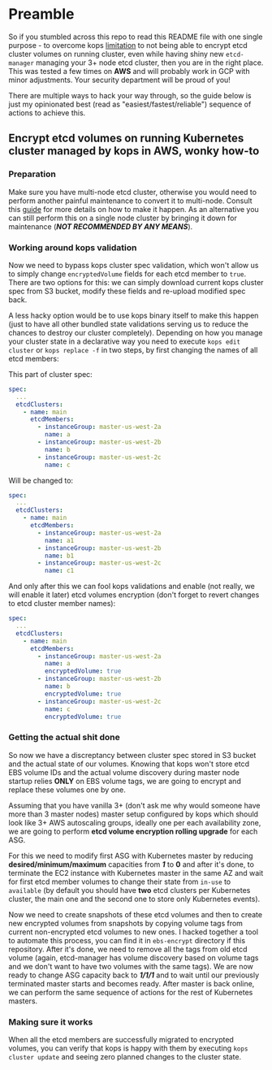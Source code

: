 # Preamble

So if you stumbled across this repo to read this README file with one single purpose - to overcome kops  [limitation](https://github.com/kubernetes/kops/blob/master/docs/operations/etcd_backup_restore_encryption.md#etcd-volume-encryption) to not being able to encrypt etcd cluster volumes on running cluster, even while having shiny new `etcd-manager` managing your 3+ node etcd cluster, then you are in the right place. This was tested a few times on **AWS** and will probably work in GCP with minor adjustments. Your security department will be proud of you!

There are multiple ways to hack your way through, so the guide below is just my opinionated best (read as "easiest/fastest/reliable") sequence of actions to achieve this.

## Encrypt etcd volumes on running Kubernetes cluster managed by kops in AWS, wonky how-to

### Preparation

Make sure you have multi-node etcd cluster, otherwise you would need to perform another painful maintenance to convert it to multi-node. Consult this [guide](https://github.com/kubernetes/kops/blob/master/docs/single-to-multi-master.md) for more details on how to make it happen. As an alternative you can still perform this on a single node cluster by bringing it down for maintenance (***NOT RECOMMENDED BY ANY MEANS***).

### Working around kops validation

Now we need to bypass kops cluster spec validation, which won't allow us to simply change `encryptedVolume` fields for each etcd member to `true`. There are two options for this: we can simply download current kops cluster spec from S3 bucket, modify these fields and re-upload modified spec back.

A less hacky option would be to use kops binary itself to make this happen (just to have all other bundled state validations serving us to reduce the chances to destroy our cluster completely). Depending on how you manage your cluster state in a declarative way you need to execute `kops edit cluster` or `kops replace -f` in two steps, by first changing the names of all etcd members:

This part of cluster spec:

```yaml
spec:
  ...
  etcdClusters:
    - name: main
      etcdMembers:
        - instanceGroup: master-us-west-2a
          name: a
        - instanceGroup: master-us-west-2b
          name: b
        - instanceGroup: master-us-west-2c
          name: c
```

Will be changed to:

```yaml
spec:
  ...
  etcdClusters:
    - name: main
      etcdMembers:
        - instanceGroup: master-us-west-2a
          name: a1
        - instanceGroup: master-us-west-2b
          name: b1
        - instanceGroup: master-us-west-2c
          name: c1
```

And only after this we can fool kops validations and enable (not really, we will enable it later) etcd volumes encryption (don't forget to revert changes to etcd cluster member names):

```yaml
spec:
  ...
  etcdClusters:
    - name: main
      etcdMembers:
        - instanceGroup: master-us-west-2a
          name: a
          encryptedVolume: true
        - instanceGroup: master-us-west-2b
          name: b
          encryptedVolume: true
        - instanceGroup: master-us-west-2c
          name: c
          encryptedVolume: true
```

### Getting the actual shit done

So now we have a discreptancy between cluster spec stored in S3 bucket and the actual state of our volumes. Knowing that kops won't store etcd EBS volume IDs and the actual volume discovery during master node startup relies **ONLY** on EBS volume tags, we are going to encrypt and replace these volumes one by one.

Assuming that you have vanilla 3+ (don't ask me why would someone have more than 3 master nodes) master setup configured by kops which should look like 3+ AWS autoscaling groups, ideally one per each availability zone, we are going to perform **etcd volume encryption rolling upgrade** for each ASG.

For this we need to modify first ASG with Kubernetes master by reducing **desired/minimum/maximum** capacities from ***1*** to **0** and after it's done, to terminate the EC2 instance with Kubernetes master in the same AZ and wait for first etcd member volumes to change their state from `in-use` to `available` (by default you should have **two** etcd clusters per Kubernetes cluster, the main one and the second one to store only Kubernetes events).

Now we need to create snapshots of these etcd volumes and then to create new encrypted volumes from snapshots by copying volume tags from current non-encrypted etcd volumes to new ones. I hacked together a  tool to automate this process, you can find it in `ebs-encrypt` directory if this repository. After it's done, we need to remove all the tags from old etcd volume (again, etcd-manager has volume discovery based on volume tags and we don't want to have two volumes with the same tags). We are now ready to change ASG capacity back to ***1/1/1*** and to wait until our previously terminated master starts and becomes ready. After master is back online, we can perform the same sequence of actions for the rest of Kubernetes masters.

### Making sure it works

When all the etcd members are successfully migrated to encrypted volumes, you can verify that kops is happy with them by executing `kops cluster update` and seeing zero planned changes to the cluster state.

